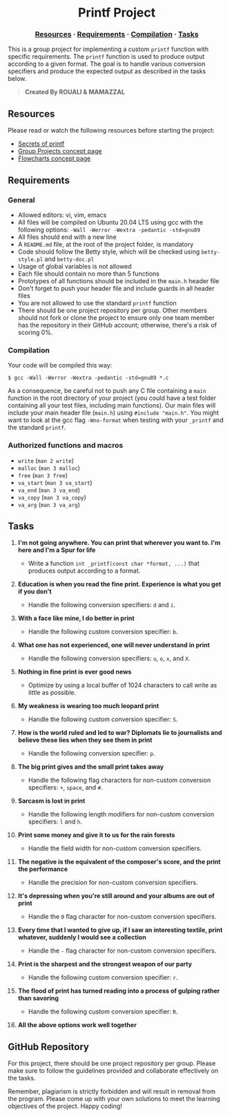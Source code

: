<h1 align="center">
	Printf Project 
</h1>
<h3 align="center">
	<a href="#%EF%B8%8F-resources">Resources</a>
	<span> · </span>
	<a href="#%EF%B8%8F-Requirements">Requirements</a>
	<span> · </span>
	<a href="#%EF%B8%8F-Requirements">Compilation</a>
	<span> · </span>
	<a href="#%EF%B8%8F-Tasks">Tasks</a>
</h3>

This is a group project for implementing a custom `printf` function with specific requirements. The `printf` function is used to produce output according to a given format. The goal is to handle various conversion specifiers and produce the expected output as described in the tasks below.

> **Created By ROUALI & MAMAZZAL**

## Resources
Please read or watch the following resources before starting the project:

- [Secrets of printf](https://example.com/secrets-of-printf)
- [Group Projects concept page](https://example.com/group-projects)
- [Flowcharts concept page](https://example.com/flowcharts)

## Requirements

### General
- Allowed editors: vi, vim, emacs
- All files will be compiled on Ubuntu 20.04 LTS using gcc with the following options: `-Wall -Werror -Wextra -pedantic -std=gnu89`
- All files should end with a new line
- A `README.md` file, at the root of the project folder, is mandatory
- Code should follow the Betty style, which will be checked using `betty-style.pl` and `betty-doc.pl`
- Usage of global variables is not allowed
- Each file should contain no more than 5 functions
- Prototypes of all functions should be included in the `main.h` header file
- Don’t forget to push your header file and include guards in all header files
- You are not allowed to use the standard `printf` function
- There should be one project repository per group. Other members should not fork or clone the project to ensure only one team member has the repository in their GitHub account; otherwise, there's a risk of scoring 0%.

### Compilation
Your code will be compiled this way:

```shell
$ gcc -Wall -Werror -Wextra -pedantic -std=gnu89 *.c
```

As a consequence, be careful not to push any C file containing a `main` function in the root directory of your project (you could have a test folder containing all your test files, including main functions). Our main files will include your main header file (`main.h`) using `#include "main.h"`. You might want to look at the gcc flag `-Wno-format` when testing with your `_printf` and the standard `printf`.

### Authorized functions and macros
- `write` (`man 2 write`)
- `malloc` (`man 3 malloc`)
- `free` (`man 3 free`)
- `va_start` (`man 3 va_start`)
- `va_end` (`man 3 va_end`)
- `va_copy` (`man 3 va_copy`)
- `va_arg` (`man 3 va_arg`)

## Tasks

1. **I'm not going anywhere. You can print that wherever you want to. I'm here and I'm a Spur for life**
   - Write a function `int _printf(const char *format, ...)` that produces output according to a format.

2. **Education is when you read the fine print. Experience is what you get if you don't**
   - Handle the following conversion specifiers: `d` and `i`.

3. **With a face like mine, I do better in print**
   - Handle the following custom conversion specifier: `b`.

4. **What one has not experienced, one will never understand in print**
   - Handle the following conversion specifiers: `u`, `o`, `x`, and `X`.

5. **Nothing in fine print is ever good news**
   - Optimize by using a local buffer of 1024 characters to call write as little as possible.

6. **My weakness is wearing too much leopard print**
   - Handle the following custom conversion specifier: `S`.

7. **How is the world ruled and led to war? Diplomats lie to journalists and believe these lies when they see them in print**
   - Handle the following conversion specifier: `p`.

8. **The big print gives and the small print takes away**
   - Handle the following flag characters for non-custom conversion specifiers: `+`, `space`, and `#`.

9. **Sarcasm is lost in print**
   - Handle the following length modifiers for non-custom conversion specifiers: `l` and `h`.

10. **Print some money and give it to us for the rain forests**
    - Handle the field width for non-custom conversion specifiers.

11. **The negative is the equivalent of the composer's score, and the print the performance**
    - Handle the precision for non-custom conversion specifiers.

12. **It's depressing when you're still around and your albums are out of print**
    - Handle the `0` flag character for non-custom conversion specifiers.

13. **Every time that I wanted to give up, if I saw an interesting textile, print whatever, suddenly I would see a collection**
    - Handle the `-` flag character for non-custom conversion specifiers.

14. **Print is the sharpest and the strongest weapon of our party**
    - Handle the following custom conversion specifier: `r`.

15. **The flood of print has turned reading into a process of gulping rather than savoring**
    - Handle the following custom conversion specifier: `R`.

16. **All the above options work well together**

## GitHub Repository
For this project, there should be one project repository per group. Please make sure to follow the guidelines provided and collaborate effectively on the tasks.

Remember, plagiarism is strictly forbidden and will result in removal from the program. Please come up with your own solutions to meet the learning objectives of the project. Happy coding!
